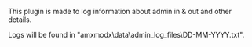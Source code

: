 This plugin is made to log information about admin in & out and other details.

Logs will be found in "amxmodx\data\admin_log_files\DD-MM-YYYY.txt".
